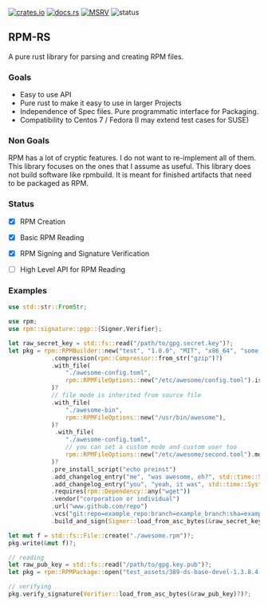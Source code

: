 [![crates.io](https://img.shields.io/crates/v/rpm.svg)](https://crates.io/crates/rpm)
[![docs.rs](https://docs.rs/rpm/badge.svg)](https://docs.rs/rpm)
[![MSRV](https://img.shields.io/badge/rustc-1.63.0+-ab6000.svg)](https://blog.rust-lang.org/2022/08/11/Rust-1.63.0.html)
![status](https://github.com/rpm-rs/rpm/actions/workflows/ci.yml/badge.svg)

## RPM-RS

A pure rust library for parsing and creating RPM files.

### Goals

- Easy to use API
- Pure rust to make it easy to use in larger Projects
- Independence of Spec files. Pure programmatic interface for Packaging.
- Compatibility  to Centos 7 / Fedora (I may extend test cases for SUSE)

### Non Goals

RPM has a lot of cryptic features. I do not want to re-implement all of them. This library focuses on
the ones that I assume as useful.
This library does not build software like rpmbuild. It is meant for finished artifacts that need to be packaged as RPM.

### Status

- [x] RPM Creation
- [x] Basic RPM Reading
- [x] RPM Signing and Signature Verification
- [ ] High Level API for RPM Reading



### Examples

```rust
use std::str::FromStr;

use rpm;
use rpm::signature::pgp::{Signer,Verifier};

let raw_secret_key = std::fs::read("/path/to/gpg.secret.key")?;
let pkg = rpm::RPMBuilder::new("test", "1.0.0", "MIT", "x86_64", "some awesome package")
            .compression(rpm::Compressor::from_str("gzip")?)
            .with_file(
                "./awesome-config.toml",
                rpm::RPMFileOptions::new("/etc/awesome/config.toml").is_config(),
            )?
            // file mode is inherited from source file
            .with_file(
                "./awesome-bin",
                rpm::RPMFileOptions::new("/usr/bin/awesome"),
            )?
             .with_file(
                "./awesome-config.toml",
                // you can set a custom mode and custom user too
                rpm::RPMFileOptions::new("/etc/awesome/second.toml").mode(0o100744).user("hugo"),
            )?
            .pre_install_script("echo preinst")
            .add_changelog_entry("me", "was awesome, eh?", std::time::SystemTime::now())
            .add_changelog_entry("you", "yeah, it was", std::time::SystemTime::now())
            .requires(rpm::Dependency::any("wget"))
            .vendor("corporation or individual")
            .url("www.github.com/repo")
            .vcs("git:repo=example_repo:branch=example_branch:sha=example_sha")
            .build_and_sign(Signer::load_from_asc_bytes(&raw_secret_key)?);

let mut f = std::fs::File::create("./awesome.rpm")?;
pkg.write(&mut f)?;

// reading
let raw_pub_key = std::fs::read("/path/to/gpg.key.pub")?;
let pkg = rpm::RPMPackage::open("test_assets/389-ds-base-devel-1.3.8.4-15.el7.x86_64.rpm")?;

// verifying
pkg.verify_signature(Verifier::load_from_asc_bytes(&raw_pub_key)?)?;
```
